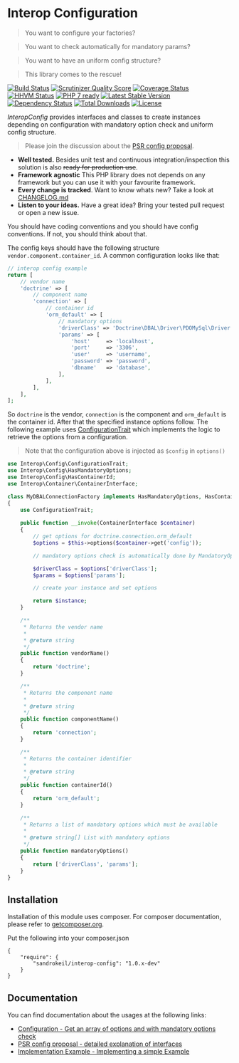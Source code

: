 # Interop Configuration

> You want to configure your factories?

> You want to check automatically for mandatory params?

> You want to have an uniform config structure?

> This library comes to the rescue!

[![Build Status](https://travis-ci.org/sandrokeil/interop-config.png?branch=master)](https://travis-ci.org/sandrokeil/interop-config)
[![Scrutinizer Quality Score](https://scrutinizer-ci.com/g/sandrokeil/interop-config/badges/quality-score.png?s=cdef161c14156e3e36ed0ce3d6fd7979d38d916c)](https://scrutinizer-ci.com/g/sandrokeil/interop-config/)
[![Coverage Status](https://coveralls.io/repos/sandrokeil/interop-config/badge.png?branch=master)](https://coveralls.io/r/sandrokeil/interop-config?branch=master)
[![HHVM Status](http://hhvm.h4cc.de/badge/sandrokeil/interop-config.svg)](http://hhvm.h4cc.de/package/sandrokeil/interop-config)
[![PHP 7 ready](http://php7ready.timesplinter.ch/sandrokeil/interop-config/badge.svg)](https://travis-ci.org/sandrokeil/interop-config)
[![Latest Stable Version](https://poser.pugx.org/sandrokeil/interop-config/v/stable.png)](https://packagist.org/packages/sandrokeil/interop-config)
[![Dependency Status](https://www.versioneye.com/user/projects/53615c75fe0d0720eb00009e/badge.png)](https://www.versioneye.com/user/projects/53615c75fe0d0720eb00009e)
[![Total Downloads](https://poser.pugx.org/sandrokeil/interop-config/downloads.png)](https://packagist.org/packages/sandrokeil/interop-config)
[![License](https://poser.pugx.org/sandrokeil/interop-config/license.png)](https://packagist.org/packages/sandrokeil/interop-config)

*InteropConfig* provides interfaces and classes to create instances depending on configuration with mandatory option check and uniform config structure.

> Please join the discussion about the [PSR config proposal](https://github.com/php-fig/fig-standards/pull/620).

 * **Well tested.** Besides unit test and continuous integration/inspection this solution is also ~~ready for production use~~.
 * **Framework agnostic** This PHP library does not depends on any framework but you can use it with your favourite framework.
 * **Every change is tracked**. Want to know whats new? Take a look at [CHANGELOG.md](https://github.com/sandrokeil/interop-config/blob/master/CHANGELOG.md)
 * **Listen to your ideas.** Have a great idea? Bring your tested pull request or open a new issue.

You should have coding conventions and you should have config conventions. If not, you should think about that.

The config keys should have the following structure `vendor.component.container_id`.  A common configuration looks like that:

```php
// interop config example
return [
    // vendor name
    'doctrine' => [
        // component name
        'connection' => [
            // container id
            'orm_default' => [
                // mandatory options
                'driverClass' => 'Doctrine\DBAL\Driver\PDOMySql\Driver',
                'params' => [
                    'host'     => 'localhost',
                    'port'     => '3306',
                    'user'     => 'username',
                    'password' => 'password',
                    'dbname'   => 'database',
                ],
            ],
        ],
    ],
];
```

So `doctrine` is the vendor, `connection` is the component and `orm_default` is the container id. 
After that the specified instance options follow. The following example uses 
[ConfigurationTrait](src/ConfigurationTrait.php) which implements the logic to retrieve the options from a 
configuration.

> Note that the configuration above is injected as `$config` in `options()`

```php
use Interop\Config\ConfigurationTrait;
use Interop\Config\HasMandatoryOptions;
use Interop\Config\HasContainerId;
use Interop\Container\ContainerInterface;

class MyDBALConnectionFactory implements HasMandatoryOptions, HasContainerId
{
    use ConfigurationTrait;
    
    public function __invoke(ContainerInterface $container)
    {
        // get options for doctrine.connection.orm_default
        $options = $this->options($container->get('config'));

        // mandatory options check is automatically done by MandatoryOptionsInterface

        $driverClass = $options['driverClass'];
        $params = $options['params'];

        // create your instance and set options

        return $instance;
    }

    /**
     * Returns the vendor name
     *
     * @return string
     */
    public function vendorName()
    {
        return 'doctrine';
    }

    /**
     * Returns the component name
     *
     * @return string
     */
    public function componentName()
    {
        return 'connection';
    }

    /**
     * Returns the container identifier
     *
     * @return string
     */
    public function containerId()
    {
        return 'orm_default';
    }

    /**
     * Returns a list of mandatory options which must be available
     *
     * @return string[] List with mandatory options
     */
    public function mandatoryOptions()
    {
        return ['driverClass', 'params'];
    }
}
```

## Installation

Installation of this module uses composer. For composer documentation, please refer to
[getcomposer.org](http://getcomposer.org/).

Put the following into your composer.json

    {
        "require": {
            "sandrokeil/interop-config": "1.0.x-dev"
        }
    }

## Documentation

You can find documentation about the usages at the following links:

 * [Configuration - Get an array of options and with mandatory options check](docs/Configuration.md)
 * [PSR config proposal - detailed explanation of interfaces](https://github.com/php-fig/fig-standards/pull/620)
 * [Implementation Example - Implementing a simple Example](docs/Example.md)
